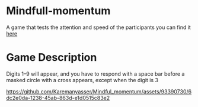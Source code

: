 # Mindfull-momentum
A game that tests the attention and speed of the participants
you can find it [here](https://simmer.io/@Naira06/mindful-momentum)

# Game Description 

Digits 1–9 will appear, and you have to respond with a space bar before a masked circle with a cross appears, except when the digit is 3 



https://github.com/Karemanyasser/Mindful_momentum/assets/93390730/6dc2e0da-1238-45ab-863d-e1d0515c83e2

